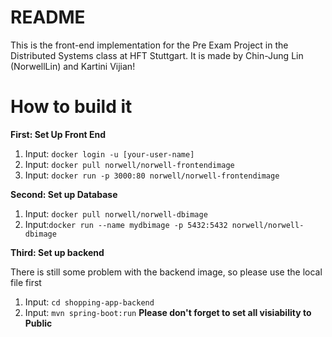 # README
This is the front-end implementation for the Pre Exam Project in the Distributed Systems class at HFT Stuttgart. It is made by Chin-Jung Lin (NorwellLin) and Kartini Vijian!

# How to build it
**First: Set Up Front End**
1. Input: `docker login -u [your-user-name]`
2. Input: `docker pull norwell/norwell-frontendimage` 
3. Input: `docker run -p 3000:80 norwell/norwell-frontendimage`

**Second: Set up Database**
1. Input: `docker pull norwell/norwell-dbimage`
2. Input:`docker run --name mydbimage -p 5432:5432 norwell/norwell-dbimage`

**Third: Set up backend**

There is still some problem with the backend image, so please use the local file first
1. Input: `cd shopping-app-backend`
2. Input: `mvn spring-boot:run`
**Please don't forget to set all visiability to Public**